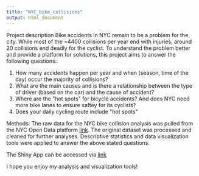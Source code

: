 ```yaml
---
title: "NYC_bike_collisions"
output: html_document
---
```


Project description
Bike accidents in NYC remain to be a problem for the city. While most of the ~4400 collisions per year end with injuries, around 20 collisions end deadly for the cyclist. To understand the problem better and provide a platform for solutions, this project aims to answer the following questions:

1. How many accidents happen per year and when (season, time of the day) occur the majority of collisions?
2. What are the main causes and is there a relationship between the type of driver (based on the car) and the cause of accident?
3. Where are the "hot spots" for bicycle accidents? And does NYC need more bike lanes to ensure saftey for its cyclists?
4. Does your daily cycling route include "hot spots" 

Methods:
The raw data for the NYC bike collision analysis was pulled from the NYC Open Data platform [link](https://data.cityofnewyork.us/Public-Safety/NYPD-Motor-Vehicle-Collisions/h9gi-nx95). The original dataset was processed and cleaned for further analyses. Descriptive statistics and data visualization tools were applied to answer the above stated questions.

The Shiny App can be accessed via [link](https://melanieu.shinyapps.io/NYC_bike_collisions/)

I hope you enjoy my analysis and visualization tools!

